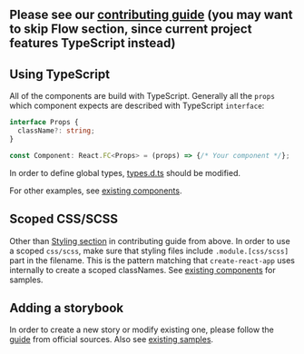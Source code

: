 ## Please see our [contributing guide](https://github.com/dixahq/habla/blob/develop/CONTRIBUTING.md) (you may want to skip Flow section, since current project features TypeScript instead)

## Using TypeScript
All of the components are build with TypeScript. Generally all the `props` which component expects are described with TypeScript `interface`:
```typescript
interface Props {
  className?: string;
}

const Component: React.FC<Props> = (props) => {/* Your component */};
```

In order to define global types, [types.d.ts](https://github.com/dixahq/frontend-interview-project/blob/master/src/types.d.ts) should be modified.

For other examples, see [existing components](https://github.com/dixahq/frontend-interview-project/blob/master/src/components).

## Scoped CSS/SCSS
Other than [Styling section](https://github.com/dixahq/habla/blob/develop/CONTRIBUTING.md#styling-1) in contributing guide from above. In order to use a scoped `css/scss`, make sure that styling files include `.module.[css/scss]` part in the filename. This is the pattern matching that `create-react-app` uses internally to create a scoped classNames.
See [existing components](https://github.com/dixahq/frontend-interview-project/blob/master/src/components) for samples.

## Adding a storybook
In order to create a new story or modify existing one, please follow the [guide](https://storybook.js.org/docs/basics/writing-stories/) from official sources. Also see [existing samples](https://github.com/dixahq/frontend-interview-project/tree/master/src/stories).
